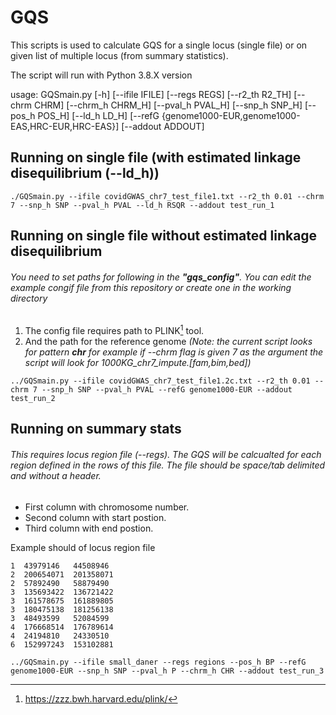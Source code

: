# GQS
This scripts is used to calculate GQS for a single locus (single file) or on given list of multiple locus (from summary statistics). 

The script will run with Python 3.8.X version

usage: GQSmain.py [-h] [--ifile IFILE] [--regs REGS] [--r2_th R2_TH] [--chrm CHRM] [--chrm_h CHRM_H] [--pval_h PVAL_H] [--snp_h SNP_H] [--pos_h POS_H] [--ld_h LD_H]
                  [--refG {genome1000-EUR,genome1000-EAS,HRC-EUR,HRC-EAS}] [--addout ADDOUT]
                 
## Running on single file (with estimated linkage disequilibrium (--ld_h))
```
./GQSmain.py --ifile covidGWAS_chr7_test_file1.txt --r2_th 0.01 --chrm 7 --snp_h SNP --pval_h PVAL --ld_h RSQR --addout test_run_1
```
## Running on single file without estimated linkage disequilibrium
###### You need to set paths for following in the **"gqs_config"**. You can edit the example congif file from this repository or create one in the working directory
1. The config file requires path to PLINK[^1] tool.
2. And the path for the reference genome *(Note: the current script looks for pattern **chr** for example if --chrm flag is given 7 as the argument the script will look for 1000KG_chr7_impute.[fam,bim,bed])*

```
../GQSmain.py --ifile covidGWAS_chr7_test_file1.2c.txt --r2_th 0.01 --chrm 7 --snp_h SNP --pval_h PVAL --refG genome1000-EUR --addout test_run_2
```

## Running on summary stats
###### This requires locus region file (--regs). The GQS will be calcualted for each region defined in the rows of this file. The file should be space/tab delimited and without a header. 
- First column with chromosome number.
- Second column with start postion.
- Third column with end postion.

Example should of locus region file
```
1  43979146   44508946
2  200654071  201358071
2  57892490   58879490
3  135693422  136721422
3  161578675  161889805
3  180475138  181256138
3  48493599   52084599
4  176668514  176789614
4  24194810   24330510
6  152997243  153102881
```

```
../GQSmain.py --ifile small_daner --regs regions --pos_h BP --refG genome1000-EUR --snp_h SNP --pval_h P --chrm_h CHR --addout test_run_3
```


[^1]: https://zzz.bwh.harvard.edu/plink/
